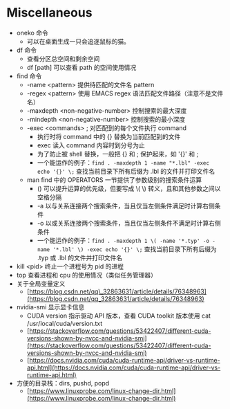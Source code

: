# Miscellaneous

* oneko 命令
  * 可以在桌面生成一只会追逐鼠标的猫。
* df 命令
  * 查看分区总空间和剩余空间
  * df \[path\] 可以查看 path 的空间使用情况
* find 命令
  * -name &lt;pattern&gt; 提供待匹配的文件名 pattern
  * -regex &lt;pattern&gt; 使用 EMACS regex 语法匹配文件路径（注意不是文件名）
  * -maxdepth &lt;non-negative-number&gt; 控制搜索的最大深度
  * -mindepth &lt;non-negative-number&gt; 控制搜索的最小深度
  * -exec &lt;commands&gt; ; 对匹配到的每个文件执行 command
    * 执行时将 command 中的 {} 替换为当前匹配到的文件
    * exec 读入 command 内容时到分号为止
    * 为了防止被 shell 替换，一般把 {} 和 ; 保护起来，如 '{}' 和 \;
    * 一个能运作的例子：`find . -maxdepth 1 -name "*.lbl" -exec echo '{}' \;` 查找当前目录下所有后缀为 .lbl 的文件并打印文件名
  * man find 中的 OPERATORS 一节提供了参数级别的搜索条件运算
    * \(\) 可以提升运算的优先级，但要写成 \\( \\) 转义，且和其他参数之间以空格分隔
    * -a 以与关系连接两个搜索条件，当且仅当左侧条件满足时计算右侧条件
    * -o 以或关系连接两个搜索条件，当且仅当左侧条件不满足时计算右侧条件
    * 一个能运作的例子：`find . -maxdepth 1 \( -name '*.typ' -o -name '*.lbl' \) -exec echo '{}' \;` 查找当前目录下所有后缀为 .typ 或 .lbl 的文件并打印文件名
* kill &lt;pid&gt; 终止一个进程号为 pid 的进程
* top 查看进程和 cpu 的使用情况（类似任务管理器）
* 关于全局变量定义
  * [https://blog.csdn.net/qq\_32863631/article/details/76348963](https://blog.csdn.net/qq_32863631/article/details/76348963)
* nvidia-smi 显示显卡信息
  * CUDA version 指示驱动 API 版本，查看 CUDA toolkit 版本使用 cat /usr/local/cuda/version.txt
  * [https://stackoverflow.com/questions/53422407/different-cuda-versions-shown-by-nvcc-and-nvidia-smi](https://stackoverflow.com/questions/53422407/different-cuda-versions-shown-by-nvcc-and-nvidia-smi)
  * [https://docs.nvidia.com/cuda/cuda-runtime-api/driver-vs-runtime-api.html](https://docs.nvidia.com/cuda/cuda-runtime-api/driver-vs-runtime-api.html)
* 方便的目录栈：dirs, pushd, popd
  * [https://www.linuxprobe.com/linux-change-dir.html](https://www.linuxprobe.com/linux-change-dir.html)

